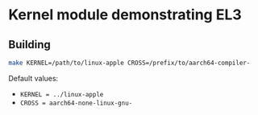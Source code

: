 # Kernel module demonstrating EL3

## Building

```sh
make KERNEL=/path/to/linux-apple CROSS=/prefix/to/aarch64-compiler-
```

Default values:

- `KERNEL = ../linux-apple`
- `CROSS = aarch64-none-linux-gnu-`
